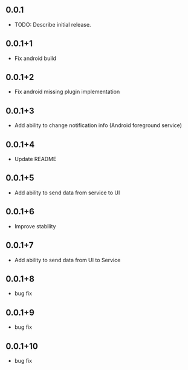 ## 0.0.1

* TODO: Describe initial release.

## 0.0.1+1

* Fix android build

## 0.0.1+2

* Fix android missing plugin implementation

## 0.0.1+3

* Add ability to change notification info (Android foreground service)

## 0.0.1+4

* Update README

## 0.0.1+5

* Add ability to send data from service to UI

## 0.0.1+6

* Improve stability

## 0.0.1+7

* Add ability to send data from UI to Service

## 0.0.1+8

* bug fix

## 0.0.1+9

* bug fix

## 0.0.1+10

* bug fix